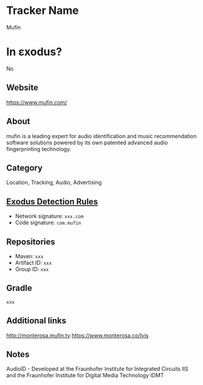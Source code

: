 # Tracker Name
Mufin

# In εxodus?
No

## Website
https://www.mufin.com/

## About
mufin is a leading expert for audio identification and music recommendation software solutions powered by its own patented advanced audio fingerprinting technology.


## Category
Location, Tracking, Audio, Advertising

## [Exodus Detection Rules](https://exodus-privacy.eu.org)
*   Network signature: `xxx.com`
*   Code signature: `com.mufin`

## Repositories
*   Maven: `xxx`
*   Artifact ID: `xxx`
*   Group ID: `xxx`

## Gradle
`xxx`

## Additional links
http://monterosa.mufin.tv
https://www.monterosa.co/lvis


## Notes
AudioID - Developed at the Fraunhofer Institute for Integrated Circuits IIS and the Fraunhofer Institute for Digital Media Technology IDMT